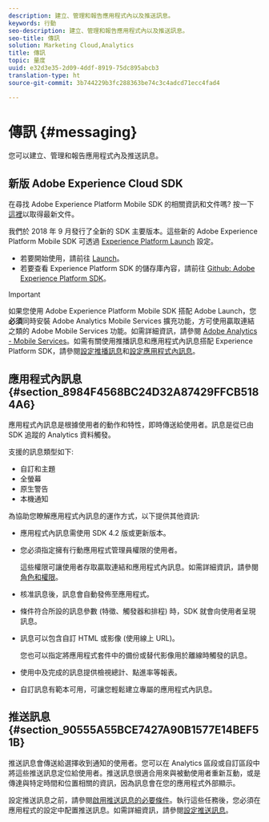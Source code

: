 ```yaml
---
description: 建立、管理和報告應用程式內以及推送訊息。
keywords: 行動
seo-description: 建立、管理和報告應用程式內以及推送訊息。
seo-title: 傳訊
solution: Marketing Cloud,Analytics
title: 傳訊
topic: 量度
uuid: e32d3e35-2d09-4ddf-8919-75dc895abcb3
translation-type: ht
source-git-commit: 3b744229b3fc288363be74c3c4adcd71ecc4fad4

---
```



# 傳訊 {#messaging}

您可以建立、管理和報告應用程式內及推送訊息。

## 新版 Adobe Experience Cloud SDK

在尋找 Adobe Experience Platform Mobile SDK 的相關資訊和文件嗎? 按一下[這裡](https://aep-sdks.gitbook.io/docs/)以取得最新文件。

我們於 2018 年 9 月發行了全新的 SDK 主要版本。這些新的 Adobe Experience Platform Mobile SDK 可透過 [Experience Platform Launch](https://www.adobe.com/tw/experience-platform/launch.html) 設定。

* 若要開始使用，請前往 [Launch](https://launch.adobe.com/)。
* 若要查看 Experience Platform SDK 的儲存庫內容，請前往 [Github: Adobe Experience Platform SDK](https://github.com/Adobe-Marketing-Cloud/acp-sdks)。

>[!IMPORTANT]
>
> 如果您使用 Adobe Experience Platform Mobile SDK 搭配 Adobe Launch，您&#x200B;**必須**&#x200B;同時安裝 Adobe Analytics Mobile Services 擴充功能，方可使用贏取連結之類的 Adobe Mobile Services 功能。如需詳細資訊，請參閱 [Adobe Analytics - Mobile Services](https://aep-sdks.gitbook.io/docs/using-mobile-extensions/adobe-analytics-mobile-services)。如需有關使用推播訊息和應用程式內訊息搭配 Experience Platform SDK，請參閱[設定推播訊息](https://aep-sdks.gitbook.io/docs/using-mobile-extensions/adobe-analytics-mobile-services#set-up-push-messaging)和[設定應用程式內訊息](https://aep-sdks.gitbook.io/docs/using-mobile-extensions/adobe-analytics-mobile-services#set-up-in-app-messaging)。

## 應用程式內訊息 {#section_8984F4568BC24D32A87429FFCB5184A6}

應用程式內訊息是根據使用者的動作和特性，即時傳送給使用者。訊息是從已由 SDK 追蹤的 Analytics 資料觸發。

支援的訊息類型如下:

* 自訂和主題
* 全螢幕
* 原生警告
* 本機通知

為協助您瞭解應用程式內訊息的運作方式，以下提供其他資訊:

* 應用程式內訊息需使用 SDK 4.2 版或更新版本。
* 您必須指定擁有行動應用程式管理員權限的使用者。

   這些權限可讓使用者存取贏取連結和應用程式內訊息。如需詳細資訊，請參閱[角色和權限](/help/using/gs/c-mob-roles-and-permissions.md)。
* 核准訊息後，訊息會自動發佈至應用程式。
* 條件符合所設的訊息參數 (特徵、觸發器和排程) 時，SDK 就會向使用者呈現訊息。
* 訊息可以包含自訂 HTML 或影像 (使用線上 URL)。

   您也可以指定將應用程式套件中的備份或替代影像用於離線時觸發的訊息。
* 使用中及完成的訊息提供檢視總計、點進率等報表。
* 自訂訊息有範本可用，可讓您輕鬆建立專屬的應用程式內訊息。

## 推送訊息 {#section_90555A55BCE7427A90B1577E14BEF51B}

推送訊息會傳送給選擇收到通知的使用者。您可以在 Analytics 區段或自訂區段中將這些推送訊息定位給使用者。推送訊息很適合用來與被動使用者重新互動，或是傳達與特定時間和位置相關的資訊，因為訊息會在您的應用程式外部顯示。

設定推送訊息之前，請參閱[啟用推送訊息的必要條件](/help/using/c-manage-app-settings/c-mob-confg-app/configure-push-messaging/prerequisites-push-messaging.md)。執行這些任務後，您必須在應用程式的設定中配置推送訊息。如需詳細資訊，請參閱[設定推送訊息](/help/using/c-manage-app-settings/c-mob-confg-app/configure-push-messaging/configure-push-messaging.md)。
